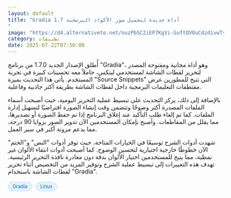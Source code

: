 ```yaml
---
layout: default
title: "Gradia 1.7 أداة جديدة لتجميل صور الأكواد البرمجية
"
image: "https://d4.alternativeto.net/nuzPbSC2iEP7KgVi-GuftQV0uCdzdivwTs53hbRNhZk/rs:fill:1520:760:0/g:ce:0:0/YWJzOi8vZGlzdC9jb250ZW50LzE3NTMxMjk4NTQ5OTEucG5n.png"
category: تطبيقات
date: 2025-07-22T07:50:00
---
```


أُطلق الإصدار الجديد 1.7.0 من برنامج "Gradia"، وهو أداة مجانية ومفتوحة المصدر لتحرير لقطات الشاشة لمستخدمي لينكس، حاملاً معه تحسينات كبيرة في تجربة المستخدم. يأتي هذا التحديث بميزة "Source Snippets" التي تتيح للمطورين عرض مقتطفات التعليمات البرمجية داخل لقطات الشاشة بطريقة أكثر جاذبية وفاعلية.

بالإضافة إلى ذلك، يركز التحديث على تبسيط عملية التحرير اليومية، حيث أصبحت أسماء الملفات المصدرة أكثر وضوحًا وتتضمن وقت إنشاء الصورة افتراضيًا لتسهيل إدارة الملفات. كما تم إلغاء طلب التأكيد عند إغلاق البرنامج إذا تم حفظ الصورة أو تصديرها، مما يقلل من المقاطعات. وأصبح بإمكان المستخدمين الآن تدوير الصور بزوايا 90 درجة، مما يدعم مرونة أكبر في سير العمل.

شهدت أدوات الشرح توسيعًا في الخيارات المتاحة، حيث توفر أدوات "النص" و"الختم" الآن خطوطًا خارجية اختيارية لتحسين الوضوح. كما أصبحت أدوات انتقاء الألوان غير نمطية، مما يتيح للمستخدمين اختيار الألوان بدقة دون مغادرة نافذة التحرير الرئيسية. تهدف هذه التغييرات إلى تبسيط عملية الشرح وتوفير المزيد من التخصيص أثناء تحرير لقطات الشاشة باستخدام "Gradia".

<div style="margin-top:2px; margin-bottom:2px;"><a href="https://bidjadraft.github.io/?query=Gradia" style="background:#e3f2fd; color:#1565c0; font-size:80%; border-radius:12px; padding:3px 10px; margin:2px 4px 2px 0; display:inline-block; border:1px solid #bbdefb; text-decoration:none;">Gradia</a> <a href="https://bidjadraft.github.io/?query=Linux" style="background:#e3f2fd; color:#1565c0; font-size:80%; border-radius:12px; padding:3px 10px; margin:2px 4px 2px 0; display:inline-block; border:1px solid #bbdefb; text-decoration:none;">Linux</a></div><br><br>
